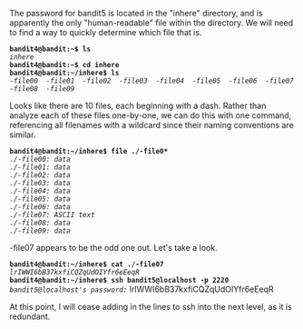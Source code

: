 The password for bandit5 is located in the "inhere" directory, and is apparently the only "human-readable" file within the directory. We will need to find a way to quickly determine which file that is. 

**`bandit4@bandit:~$ ls`**  
*`inhere`*  
**`bandit4@bandit:~$ cd inhere`**  
**`bandit4@bandit:~/inhere$ ls`**  
*`-file00  -file01  -file02  -file03  -file04  -file05  -file06  -file07  -file08  -file09`*  

Looks like there are 10 files, each beginning with a dash. Rather than analyze each of these files one-by-one, we can do this with one command, referencing all filenames with a wildcard since their naming conventions are similar.

**`bandit4@bandit:~/inhere$ file ./-file0*`**  
*`./-file00: data`*  
*`./-file01: data`*  
*`./-file02: data`*  
*`./-file03: data`*  
*`./-file04: data`*  
*`./-file05: data`*  
*`./-file06: data`*  
*`./-file07: ASCII text`*  
*`./-file08: data`*  
*`./-file09: data`*  

-file07 appears to be the odd one out. Let's take a look. 

**`bandit4@bandit:~/inhere$ cat ./-file07`**  
*`lrIWWI6bB37kxfiCQZqUdOIYfr6eEeqR`*  
**`bandit4@bandit:~/inhere$ ssh bandit5@localhost -p 2220`**  
*`bandit5@localhost's password:`* lrIWWI6bB37kxfiCQZqUdOIYfr6eEeqR

At this point, I will cease adding in the lines to ssh into the next level, as it is redundant.
